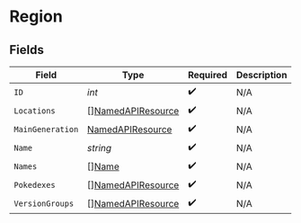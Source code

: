 # Region


## Fields

| Field                                                         | Type                                                          | Required                                                      | Description                                                   |
| ------------------------------------------------------------- | ------------------------------------------------------------- | ------------------------------------------------------------- | ------------------------------------------------------------- |
| `ID`                                                          | *int*                                                         | :heavy_check_mark:                                            | N/A                                                           |
| `Locations`                                                   | [][NamedAPIResource](../../models/shared/namedapiresource.md) | :heavy_check_mark:                                            | N/A                                                           |
| `MainGeneration`                                              | [NamedAPIResource](../../models/shared/namedapiresource.md)   | :heavy_check_mark:                                            | N/A                                                           |
| `Name`                                                        | *string*                                                      | :heavy_check_mark:                                            | N/A                                                           |
| `Names`                                                       | [][Name](../../models/shared/name.md)                         | :heavy_check_mark:                                            | N/A                                                           |
| `Pokedexes`                                                   | [][NamedAPIResource](../../models/shared/namedapiresource.md) | :heavy_check_mark:                                            | N/A                                                           |
| `VersionGroups`                                               | [][NamedAPIResource](../../models/shared/namedapiresource.md) | :heavy_check_mark:                                            | N/A                                                           |